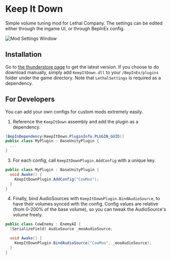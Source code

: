 # Keep It Down

Simple volume tuning mod for Lethal Company. The settings can be edited either through the ingame UI, or through BepInEx config.

![Mod Settings Window](https://github.com/Kesomannen/KeepItDown/assets/113015915/39229796-b2e2-4712-9d42-fd6c2d51f2dd)

## Installation

Go to [the thunderstore page](https://thunderstore.io/package/Kesomannen/KeepItDown/) to get the latest version. If you choose to do download manually, simply add `KeepItDown.dll` to your `/BepInEx/plugins` folder under the game directory. Note that `LethalSettings` is required as a dependency.

## For Developers

You can add your own configs for custom mods extremely easily.

1. Reference the `KeepItDown` assembly and add the plugin as a dependency.
```cs
[BepInDependency(KeepItDown.PluginInfo.PLUGIN_GUID)]
public class MyPlugin : BaseUnityPlugin {
  ...
}
```
3. For each config, call `KeepItDownPlugin.AddConfig` with a unique key.
```cs
public class MyPlugin : BaseUnityPlugin {
  void Awake() {
    KeepItDownPlugin.AddConfig("CowMoo");
  }
}
```
4. Finally, bind AudioSources with `KeepItDownPlugin.BindAudioSource`, to have their volumes synced with the config. Config values are relative (from 0-200% of the base volume), so you can tweak the AudioSource's volume freely.
```cs
public class CowEnemy : EnemyAI {
  [SerializeField] AudioSource _mooAudioSource;

  void Awake() {
    KeepItDownPlugin.BindAudioSource("CowMoo", _mooAudioSource);
  }
}
```
